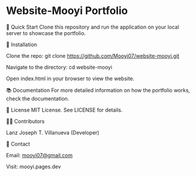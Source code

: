 # Website-Mooyi Portfolio

🚀 Quick Start
Clone this repository and run the application on your local server to showcase the portfolio.

🔧 Installation

Clone the repo: git clone https://github.com/Mooyi07/website-mooyi.git

Navigate to the directory: cd website-mooyi

Open index.html in your browser to view the website.

📚 Documentation
For more detailed information on how the portfolio works, check the documentation.

📜 License
MIT License. See LICENSE for details.

🧑‍💻 Contributors

Lanz Joseph T. Villanueva (Developer)

💬 Contact

Email: mooyi07@gmail.com

Visit: mooyi.pages.dev

